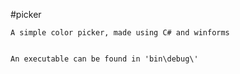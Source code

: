 #picker

    A simple color picker, made using C# and winforms


    An executable can be found in 'bin\debug\' 

